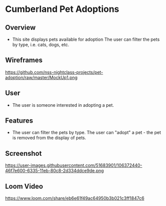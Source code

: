 # Cumberland Pet Adoptions

## Overview
- This site displays pets available for adoption
  The user can filter the pets by type, i.e. cats, dogs, etc.
  
## Wireframes
  https://github.com/nss-nightclass-projects/pet-adoption/raw/master/MockUp1.png

## User
- The user is someone interested in adopting a pet.

## Features
- The user can filter the pets by type.
  The user can "adopt" a pet - the pet is removed from the display of pets.
  
## Screenshot
  https://user-images.githubusercontent.com/51683901/106372440-46f7e600-6335-11eb-80c8-2d334ddce9de.png

## Loom Video
  https://www.loom.com/share/eb6e61f49ac64950b3b021c3ff1847c6
